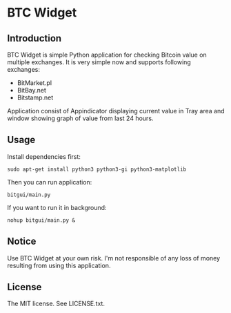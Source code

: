 BTC Widget
==========

Introduction
------------
BTC Widget is simple Python application for checking Bitcoin value on multiple exchanges.
It is very simple now and supports following exchanges:

* BitMarket.pl
* BitBay.net
* Bitstamp.net

Application consist of Appindicator displaying current value in Tray area and window showing graph of value from last 24 hours.

Usage
-----
Install dependencies first:

	sudo apt-get install python3 python3-gi python3-matplotlib

Then you can run application:

	bitgui/main.py

If you want to run it in background:

	nohup bitgui/main.py &

Notice
------
Use BTC Widget at your own risk.
I'm not responsible of any loss of money resulting from using this application.

License
-------
The MIT license. See LICENSE.txt.

